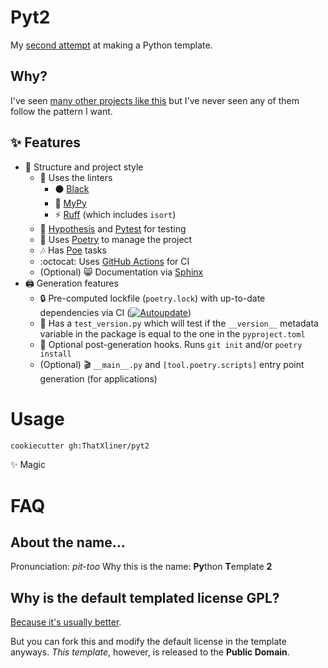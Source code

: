 # Pyt2

My [second attempt](https://github.com/ThatXliner/Pytemplate) at making a Python template.

## Why?

I've seen [many other projects like this](https://github.com/search?q=python+cookiecutter) but I've never seen any of them follow the pattern I want.

## :sparkles: Features

 - :open_file_folder: Structure and project style
     - :art: Uses the linters
       - :black_circle: [Black](https://github.com/psf/black)
       - :snake: [MyPy](https://github.com/python/mypy)
       - :zap: [Ruff](https://beta.ruff.rs/docs/) (which includes `isort`)
     - &#x1F9EA; [Hypothesis](https://hypothesis.works) and [Pytest](https://pytest.org) for testing
     - :musical_note: Uses [Poetry](https://python-poetry.org) to manage the project
     - :notes: Has [Poe](https://github.com/nat-n/poethepoet) tasks
     - :octocat: Uses [GitHub Actions](https://github.com/features/actions) for CI
     - (Optional) :smile_cat: Documentation via [Sphinx](https://www.sphinx-doc.org/en/master/)
 - :printer: Generation features
     - :lock: Pre-computed lockfile (`poetry.lock`) with up-to-date dependencies via CI ([![Autoupdate](https://github.com/ThatXliner/pyt2/actions/workflows/autoupdate.yml/badge.svg)](https://github.com/ThatXliner/pyt2/actions/workflows/autoupdate.yml))
     - :bookmark: Has a `test_version.py` which will test if the `__version__` metadata variable in the package is equal to the one in the `pyproject.toml`
     - :robot: Optional post-generation hooks. Runs `git init` and/or `poetry install`
     - (Optional) :clapper: `__main__.py` and `[tool.poetry.scripts]` entry point generation (for applications)

# Usage

```bash
cookiecutter gh:ThatXliner/pyt2
```
:sparkles: Magic

# FAQ

## About the name...

Pronunciation: *pit-too*
Why this is the name: **Py**thon **T**emplate **2**

## Why is the default templated license GPL?

[Because it's usually better](https://thatxliner.github.io/blog/2020/11/12/why-i-use-gnu-gpl.html).

But you can fork this and modify the default license in the template anyways. *This template*, however, is released to the **Public Domain**.
